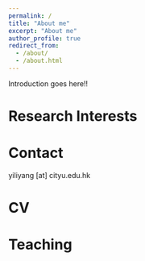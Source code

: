 ```yaml
---
permalink: /
title: "About me"
excerpt: "About me"
author_profile: true
redirect_from: 
  - /about/
  - /about.html
---
```


Introduction goes here!!



Research Interests
======


Contact
======
yiliyang [at] cityu.edu.hk

CV
======

Teaching
======
